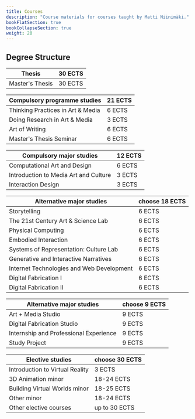 ```yaml
---
title: Courses
description: "Course materials for courses taught by Matti Niinimäki."
bookFlatSection: true
bookCollapseSection: true
weight: 20
---
```


## Degree Structure

<div class="calendar">

| Thesis | 30 ECTS |
| --- | --- |
| Master's Thesis | 30 ECTS |

</div>

<div class="calendar">

| Compulsory programme studies | 21 ECTS |
| --- | --- |
| Thinking Practices in Art & Media | 6 ECTS |
| Doing Research in Art & Media | 3 ECTS |
| Art of Writing | 6 ECTS |
| Master's Thesis Seminar | 6 ECTS |

</div>

<div class="calendar">

| Compulsory major studies | 12 ECTS |
| --- | --- |
| Computational Art and Design | 6 ECTS |
| Introduction to Media Art and Culture | 3 ECTS |
| Interaction Design | 3 ECTS |

</div>

<div class="calendar">

| Alternative major studies | choose 18 ECTS |
| --- | --- |
| Storytelling | 6 ECTS |
| The 21st Century Art & Science Lab | 6 ECTS |
| Physical Computing | 6 ECTS |
| Embodied Interaction| 6 ECTS |
| Systems of Representation: Culture Lab | 6 ECTS |
| Generative and Interactive Narratives | 6 ECTS |
| Internet Technologies and Web Development | 6 ECTS |
| Digital Fabrication I | 6 ECTS |
| Digital Fabrication II | 6 ECTS |

</div>

<div class="calendar">

| Alternative major studies | choose 9 ECTS |
| --- | --- |
| Art + Media Studio | 9 ECTS |
| Digital Fabrication Studio | 9 ECTS |
| Internship and Professional Experience| 9 ECTS |
| Study Project | 9 ECTS |

</div>

<div class="calendar">

| Elective studies | choose 30 ECTS |
| --- | --- |
| Introduction to Virtual Reality | 3 ECTS |
| 3D Animation minor | 18-24 ECTS |
| Building Virtual Worlds minor | 18-25 ECTS |
| Other minor | 18-24 ECTS |
| Other elective courses | up to 30 ECTS |

</div>
